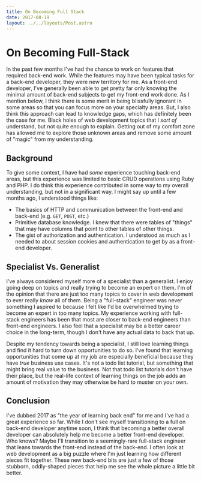 ```yaml
---
title: On Becoming Full Stack
date: 2017-08-19
layout: ../../layouts/Post.astro
---
```


# On Becoming Full-Stack

In the past few months I've had the chance to work on features that required back-end work. While the features may have been typical tasks for a back-end developer, they were new territory for me. As a front-end developer, I've generally been able to get pretty far only knowing the minimal amount of back-end subjects to get my front-end work done. As I mention below, I think there is some merit in being blissfully ignorant in some areas so that you can focus more on your specialty areas. But, I also think this approach can lead to knowledge gaps, which has definitely been the case for me. Black holes of web development topics that I _sort of_ understand, but not quite enough to explain. Getting out of my comfort zone has allowed me to explore those unknown areas and remove some amount of "magic" from my understanding.

## Background

To give some context, I have had _some_ experience touching back-end areas, but this experience was limited to basic CRUD operations using Ruby and PHP. I do think this experience contributed in some way to my overall understanding, but not in a significant way. I might say up until a few months ago, I understood things like:

- The basics of HTTP and communication between the front-end and back-end (e.g. `GET`, `POST`, etc.)
- Primitive database knowledge. I knew that there were tables of "things" that may have columns that point to other tables of other things.
- The gist of authorization and authentication. I understood as much as I needed to about session cookies and authentication to get by as a front-end developer.

## Specialist Vs. Generalist

I've always considered myself more of a specialist than a generalist. I enjoy going deep on topics and really trying to become an expert on them. I'm of the opinion that there are just too many topics to cover in web development to ever really _know_ all of them. Being a "full-stack" engineer was never something I aspired to because I felt like I'd be overwhelmed trying to become an expert in too many topics. My experience working with full-stack engineers has been that most are closer to back-end engineers than front-end engineers. I also feel that a specialist may be a better career choice in the long-term, though I don't have any actual data to back that up.

Despite my tendency towards being a specialist, I still love learning things and find it hard to turn down opportunities to do so. I've found that learning opportunities that come up at my job are especially beneficial because they have _true_ business use cases. It's not a todo list tutorial, but something that might bring real value to the business. Not that todo list tutorials don't have their place, but the real-life context of learning things on the job adds an amount of motivation they may otherwise be hard to muster on your own.

## Conclusion

I've dubbed 2017 as "the year of learning back end" for me and I've had a great experience so far. While I don't see myself transitioning to a full on back-end developer anytime soon, I think that becoming a better overall developer can absolutely help me become a better front-end developer. Who knows? Maybe I'll transition to a seemingly-rare full-stack engineer that leans towards the front-end instead of the back-end. I often look at web development as a big puzzle where I'm just learning how different pieces fit together. These new back-end bits are just a few of those stubborn, oddly-shaped pieces that help me see the whole picture a little bit better.
